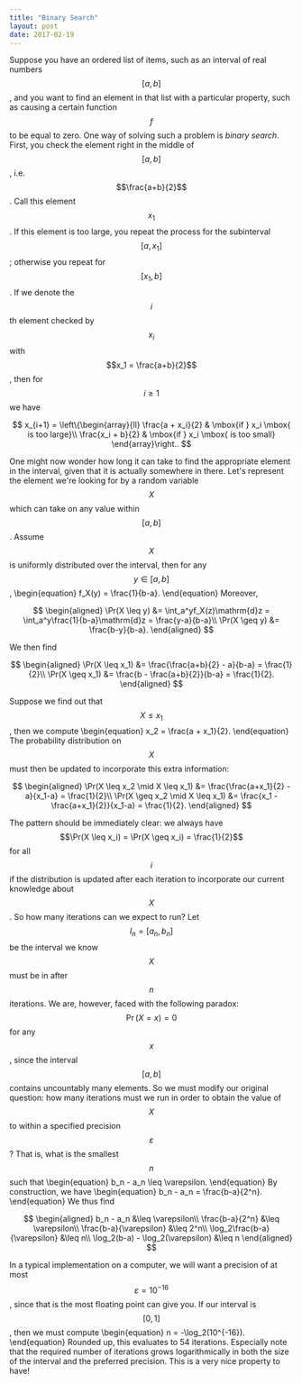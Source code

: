 ```yaml
---
title: "Binary Search"
layout: post
date: 2017-02-19
---
```

Suppose you have an ordered list of items, such as an interval of real numbers $$[a, b]$$, and you want to find an element in that list with a particular property,
such as causing a certain function $$f$$ to be equal to zero. One way of solving such a problem is *binary search*. First, you check the element right in the middle
of $$[a,b]$$, i.e. $$\frac{a+b}{2}$$. Call this element $$x_1$$. If this element is too large, you repeat the process for the subinterval $$[a, x_1]$$; otherwise
you repeat for $$[x_1, b]$$. If we denote the $$i$$th element checked by $$x_i$$ with $$x_1 = \frac{a+b}{2}$$, then for $$i \geq 1$$ we have

$$
    x_{i+1} = \left\{\begin{array}{ll}
        \frac{a + x_i}{2} & \mbox{if } x_i \mbox{ is too large}\\
        \frac{x_i + b}{2} & \mbox{if } x_i \mbox{ is too small}
    \end{array}\right..
$$

One might now wonder how long it can take to find the appropriate element in the interval, given that it is actually somewhere in there. Let's represent the element
we're looking for by a random variable $$X$$ which can take on any value within $$[a,b]$$. Assume $$X$$ is uniformly distributed over the interval, then for any $$y \in [a,b]$$,
\begin{equation}
    f_X(y) = \frac{1}{b-a}.
\end{equation}
Moreover,

$$
\begin{aligned}
    \Pr(X \leq y) &= \int_a^yf_X(z)\mathrm{d}z = \int_a^y\frac{1}{b-a}\mathrm{d}z = \frac{y-a}{b-a}\\
    \Pr(X \geq y) &= \frac{b-y}{b-a}.
\end{aligned}
$$

We then find

$$
\begin{aligned}
    \Pr(X \leq x_1) &= \frac{\frac{a+b}{2} - a}{b-a} = \frac{1}{2}\\
    \Pr(X \geq x_1) &= \frac{b - \frac{a+b}{2}}{b-a} = \frac{1}{2}.
\end{aligned}
$$

Suppose we find out that $$X \leq x_1$$, then we compute
\begin{equation}
    x_2 = \frac{a + x_1}{2}.
\end{equation}
The probability distribution on $$X$$ must then be updated to incorporate this extra information:

$$
\begin{aligned}
    \Pr(X \leq x_2 \mid X \leq x_1) &= \frac{\frac{a+x_1}{2} - a}{x_1-a} = \frac{1}{2}\\
    \Pr(X \geq x_2 \mid X \leq x_1) &= \frac{x_1 - \frac{a+x_1}{2}}{x_1-a} = \frac{1}{2}.
\end{aligned}
$$

The pattern should be immediately clear: we always have $$\Pr(X \leq x_i) = \Pr(X \geq x_i) = \frac{1}{2}$$ for all $$i$$ if the distribution is updated after each iteration
to incorporate our current knowledge about $$X$$. So how many iterations can we expect to run? Let $$I_n = [a_n, b_n]$$ be the interval we know $$X$$ must be in after $$n$$ iterations.
We are, however, faced with the following paradox: $$\Pr(X = x) = 0$$ for any $$x$$, since the interval $$[a,b]$$ contains uncountably many elements. So we must modify our original
question: how many iterations must we run in order to obtain the value of $$X$$ to within a specified precision $$\varepsilon$$? That is, what is the smallest $$n$$ such that
\begin{equation}
    b_n - a_n \leq \varepsilon.
\end{equation}
By construction, we have
\begin{equation}
    b_n - a_n = \frac{b-a}{2^n}.
\end{equation}
We thus find

$$
\begin{aligned}
    b_n - a_n &\leq \varepsilon\\
    \frac{b-a}{2^n} &\leq \varepsilon\\
    \frac{b-a}{\varepsilon} &\leq 2^n\\
    \log_2\frac{b-a}{\varepsilon} &\leq n\\
    \log_2(b-a) - \log_2(\varepsilon) &\leq n
\end{aligned}
$$

In a typical implementation on a computer, we will want a precision of at most $$\varepsilon = 10^{-16}$$, since that is the most floating point can give you.
If our interval is $$[0,1]$$, then we must compute
\begin{equation}
    n = -\log_2(10^{-16}).
\end{equation}
Rounded up, this evaluates to 54 iterations.
Especially note that the required number of iterations grows logarithmically in both the size of the interval and the preferred precision.
This is a very nice property to have!